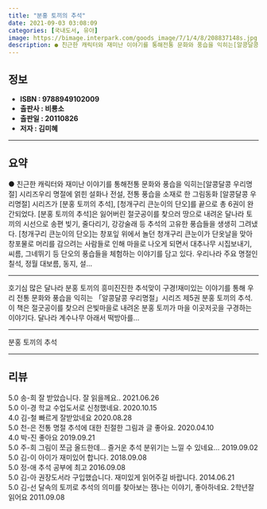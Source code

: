 ```yaml
---
title: "분홍 토끼의 추석"
date: 2021-09-03 03:08:09
categories: [국내도서, 유아]
image: https://bimage.interpark.com/goods_image/7/1/4/8/208837148s.jpg
description: ● 친근한 캐릭터와 재미난 이야기를 통해전통 문화와 풍습을 익히는[알콩달콩 우리명절] 시리즈우리 명절에 얽힌 설화나 전설, 전통 풍습을 소재로 한 그림동화 [알콩달콩 우리명절] 시리즈가 [분홍 토끼의 추석], [청개구리 큰눈이의 단오]를 끝으로 총 6권이 완간되었다. [분홍 토끼의 추
---
```


## **정보**

- **ISBN : 9788949102009**
- **출판사 : 비룡소**
- **출판일 : 20110826**
- **저자 : 김미혜**

------



## **요약**

●  친근한 캐릭터와 재미난 이야기를 통해전통 문화와 풍습을 익히는[알콩달콩 우리명절] 시리즈우리 명절에 얽힌 설화나 전설, 전통 풍습을 소재로 한 그림동화 [알콩달콩 우리명절] 시리즈가 [분홍 토끼의 추석], [청개구리 큰눈이의 단오]를 끝으로 총 6권이 완간되었다. [분홍 토끼의 추석]은 잃어버린 절굿공이를 찾으러 땅으로 내려온 달나라 토끼의 시선으로 송편 빚기, 줄다리기, 강강술래 등 추석의 고유한 풍습들을 생생히 그려냈다. [청개구리 큰눈이의 단오]는 창포잎 위에서 놀던 청개구리 큰눈이가 단옷날을 맞아 창포물로 머리를 감으려는 사람들로 인해 마을로 나오게 되면서 대추나무 시집보내기, 씨름, 그네뛰기 등 단오의 풍습들을 체험하는 이야기를 담고 있다.  우리나라 주요 명절인 칠석, 정월 대보름, 동지, 설...

------

호기심 많은 달나라 분홍 토끼의 흥미진진한 추석맞이 구경!재미있는 이야기를 통해 우리 전통 문화와 풍습을 익히는 「알콩달콩 우리명절」시리즈 제5권 분홍 토끼의 추석. 이 책은 절굿공이를 찾으러 은빛마을로 내려온 분홍 토끼가 마을 이곳저곳을 구경하는 이야기다. 달나라 계수나무 아래서 떡방아를... 

------


분홍 토끼의 추석 

------


## **리뷰** 

5.0 송-희 잘 받았습니다.
잘 읽을께요.. 2021.06.26 <br/>5.0 이-경 학교 수업도서로 신청했네요. 2020.10.15 <br/>4.0 김-철 빠르게 잘받았네요 2020.08.28 <br/>5.0 천-은 전통 명절 추석에 대한 친절한 그림과 글 좋아요. 2020.04.10 <br/>4.0 박-진 좋아요 2019.09.21 <br/>5.0 주-희 그림이 쪼금 올드한데...
즐거운 추석 분위기는 느낄 수 있네요... 2019.09.02 <br/>5.0 김-이 아이가 재미있어 합니다. 2018.09.08 <br/>5.0 정-애 추석 공부에 최고 2016.09.08 <br/>5.0 김-아 권장도서라 구입했습니다. 재미있게 읽어주길 바랍니다. 2014.06.21 <br/>5.0 김-선 달속의 토끼로 추석의 의미를 찾아보는 잼나는 이야기, 좋아하네요. 2학년잘 읽어요 2011.09.08 <br/>